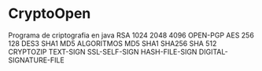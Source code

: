 # CryptoOpen
Programa de criptografia en java
RSA 1024 2048 4096
OPEN-PGP
AES 256 128
DES3 SHA1 MD5
ALGORITMOS MD5 SHA1 SHA256 SHA 512
CRYPTOZIP
TEXT-SIGN
SSL-SELF-SIGN
HASH-FILE-SIGN
DIGITAL-SIGNATURE-FILE
